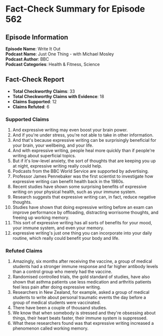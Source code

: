 # Fact-Check Summary for Episode 562

## Episode Information

**Episode Name**: Write It Out  
**Podcast Name**: Just One Thing - with Michael Mosley  
**Podcast Author**: BBC  
**Podcast Categories**: Health & Fitness, Science

## Fact-Check Report

- **Total Checkworthy Claims**: 33
- **Total Checkworthy Claims with Evidence**: 18
- **Claims Supported**: 12
- **Claims Refuted**: 6

### Supported Claims

1. And expressive writing may even boost your brain power.
2. And if you're under stress, you're not able to take in other information.
3. And that's because expressive writing can be surprisingly beneficial for your brain, your wellbeing, and your life.
4. And with expressive writing, people heal more quickly than if people're writing about superficial topics.
5. But if it's low-level anxiety, the sort of thoughts that are keeping you up at night, expressive writing really could help.
6. Podcasts from the BBC World Service are supported by advertising.
7. Professor James Pennebaker was the first scientist to investigate how expressive writing can benefit health back in the 1980s.
8. Recent studies have shown some surprising benefits of expressive writing on your physical health, such as your immune system.
9. Research suggests that expressive writing can, in fact, reduce negative thoughts.
10. Studies have shown that doing expressive writing before an exam can improve performance by offloading, distracting worrisome thoughts, and freeing up working memory.
11. This sort of expressive writing has all sorts of benefits for your mood, your immune system, and even your memory.
12. expressive writing's just one thing you can incorporate into your daily routine, which really could benefit your body and life.

### Refuted Claims

1. Amazingly, six months after receiving the vaccine, a group of medical students had a stronger immune response and far higher antibody levels than a control group who merely had the vaccine.
2. Randomised controlled trials, the gold standard of studies, have also shown that asthma patients use less medication and arthritis patients feel less pain after doing expressive writing.
3. Researchers in New Zealand, for example, asked a group of medical students to write about personal traumatic events the day before a group of medical students were vaccinated.
4. There have been a couple of thousand studies.
5. We know that when somebody is stressed and they're obsessing about things, their heart beats faster, their immune system is suppressed.
6. What these researchers found was that expressive writing increased a phenomenon called working memory.
